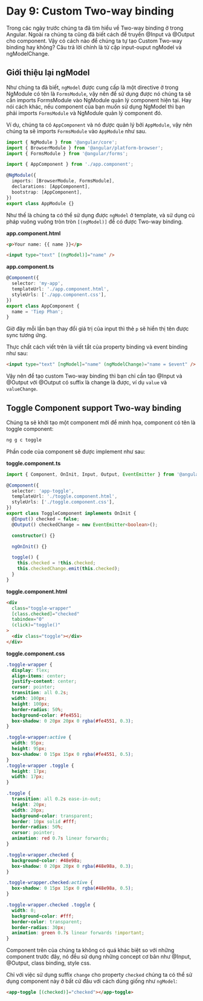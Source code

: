 # Day 9: Custom Two-way binding

Trong các ngày trước chúng ta đã tìm hiểu về Two-way binding ở trong Angular. Ngoài ra chúng ta cũng đã biết cách để truyền @Input và @Output cho component. Vậy có cách nào để chúng ta tự tạo Custom Two-way binding hay không?
Câu trả lời chính là từ cặp input-ouput ngModel và ngModelChange.

## Giới thiệu lại ngModel

Như chúng ta đã biết, `ngModel` được cung cấp là một directive ở trong NgModule có tên là `FormsModule`, vậy nên để sử dụng được nó chúng ta sẽ cần imports FormsModule vào NgModule quản lý component hiện tại. Hay nói cách khác, nếu component của bạn muốn sử dụng NgModel thì bạn phải imports `FormsModule` và NgModule quản lý component đó.

Ví dụ, chúng ta có `AppComponent` và nó được quản lý bởi `AppModule`, vậy nên chúng ta sẽ imports `FormsModule` vào `AppModule` như sau.

```ts
import { NgModule } from '@angular/core';
import { BrowserModule } from '@angular/platform-browser';
import { FormsModule } from '@angular/forms';

import { AppComponent } from './app.component';

@NgModule({
  imports: [BrowserModule, FormsModule],
  declarations: [AppComponent],
  bootstrap: [AppComponent],
})
export class AppModule {}
```

Như thế là chúng ta có thể sử dụng được `ngModel` ở template, và sử dụng cú pháp vuông vuông tròn tròn `[(ngModel)]` để có được Two-way binding.

**app.component.html**

```html
<p>Your name: {{ name }}</p>

<input type="text" [(ngModel)]="name" />
```

**app.component.ts**

```ts
@Component({
  selector: 'my-app',
  templateUrl: './app.component.html',
  styleUrls: ['./app.component.css'],
})
export class AppComponent {
  name = 'Tiep Phan';
}
```

Giờ đây mỗi lần bạn thay đổi giá trị của input thì thẻ `p` sẽ hiển thị tên được sync tương ứng.

Thực chất cách viết trên là viết tắt của property binding và event binding như sau:

```html
<input type="text" [ngModel]="name" (ngModelChange)="name = $event" />
```

Vậy nên để tạo custom Two-way binding thì bạn chỉ cần tạo @Input và @Output với @Output có suffix là change là được, ví dụ `value` và `valueChange`.

## Toggle Component support Two-way binding

Chúng ta sẽ khởi tạo một component mới để minh họa, component có tên là toggle component:

```sh
ng g c toggle
```

Phần code của component sẽ được implement như sau:

**toggle.component.ts**

```ts
import { Component, OnInit, Input, Output, EventEmitter } from '@angular/core';

@Component({
  selector: 'app-toggle',
  templateUrl: './toggle.component.html',
  styleUrls: ['./toggle.component.css'],
})
export class ToggleComponent implements OnInit {
  @Input() checked = false;
  @Output() checkedChange = new EventEmitter<boolean>();

  constructor() {}

  ngOnInit() {}

  toggle() {
    this.checked = !this.checked;
    this.checkedChange.emit(this.checked);
  }
}
```

**toggle.component.html**

```html
<div
  class="toggle-wrapper"
  [class.checked]="checked"
  tabindex="0"
  (click)="toggle()"
>
  <div class="toggle"></div>
</div>
```

**toggle.component.css**

```css
.toggle-wrapper {
  display: flex;
  align-items: center;
  justify-content: center;
  cursor: pointer;
  transition: all 0.2s;
  width: 100px;
  height: 100px;
  border-radius: 50%;
  background-color: #fe4551;
  box-shadow: 0 20px 20px 0 rgba(#fe4551, 0.3);
}

.toggle-wrapper:active {
  width: 95px;
  height: 95px;
  box-shadow: 0 15px 15px 0 rgba(#fe4551, 0.5);
}
.toggle-wrapper .toggle {
  height: 17px;
  width: 17px;
}

.toggle {
  transition: all 0.2s ease-in-out;
  height: 20px;
  width: 20px;
  background-color: transparent;
  border: 10px solid #fff;
  border-radius: 50%;
  cursor: pointer;
  animation: red 0.7s linear forwards;
}

.toggle-wrapper.checked {
  background-color: #48e98a;
  box-shadow: 0 20px 20px 0 rgba(#48e98a, 0.3);
}

.toggle-wrapper.checked:active {
  box-shadow: 0 15px 15px 0 rgba(#48e98a, 0.5);
}

.toggle-wrapper.checked .toggle {
  width: 0;
  background-color: #fff;
  border-color: transparent;
  border-radius: 30px;
  animation: green 0.7s linear forwards !important;
}
```

Component trên của chúng ta không có quá khác biệt so với những component trước đây, nó đều sử dụng những concept cơ bản như @Input, @Output, class binding, style css.

Chỉ với việc sử dụng suffix `change` cho property `checked` chúng ta có thể sử dụng component này ở bất cứ đâu với cách dùng giống như `ngModel`:

```html
<app-toggle [(checked)]="checked"></app-toggle>
```
